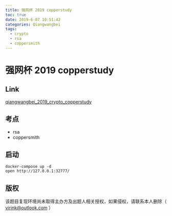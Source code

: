 ```yaml
---
title: 强网杯 2019 copperstudy
toc: true
date: 2019-6-07 10:51:42
categories: Qiangwangbei
tags:
  - crypto
  - rsa
  - coppersmith
---
```


# 强网杯 2019 copperstudy

## Link

[qiangwangbei_2019_crypto_copperstudy](https://github.com/CTFTraining/qiangwangbei_2019_crypto_copperstudy)

## 考点

- rsa
- coppersmith


## 启动

	docker-compose up -d
	open http://127.0.0.1:32777/


## 版权

该题目复现环境尚未取得主办方及出题人相关授权，如果侵权，请联系本人删除（ virink@outlook.com ）
